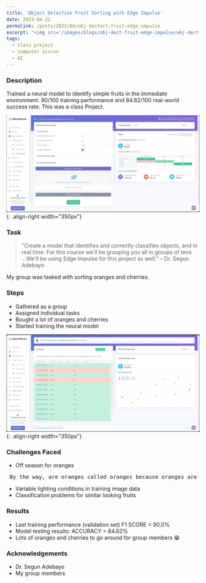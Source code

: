 ```yaml
---
title: 'Object Detection Fruit Sorting with Edge Impulse'
date: 2023-04-22  
permalink: /posts/2023/04/obj-dectect-fruit-edge-impulse
excerpt: "<img src='/images/blogs/obj-dect-fruit-edge-impulse/obj-dect-fruit-edge-impulse-real-world.jpeg'>"
tags:
  - class project
  - computer vision
  - AI
---
```


### Description
Trained a neural model to identify simple fruits in the immediate environment. 90/100 training performance and 84.62/100 real-world success rate. This was a class Project.

![Testing Data Results](/images/blogs/obj-dect-fruit-edge-impulse/obj-dect-fruit-edge-impulse-testing.jpeg){: .align-right width="350px"}
### Task
> "Create a model that identifies and correctly classifies objects, and in real time. For this course we'll be grouping you all in groups of tens <br/>...We'll be using Edge Impulse for this project as well." &#8211; Dr. Segun Adebayo

My group was tasked with sorting oranges and cherries.

### Steps
* Gathered as a group
* Assigned individual tasks
* Bought a lot of oranges and cherries
* Started training the neural model

![Real-world Data Results](/images/blogs/obj-dect-fruit-edge-impulse/obj-dect-fruit-edge-impulse-real-world.jpeg){: .align-right width="350px"}

### Challenges Faced
* Off season for oranges
<pre> By the way, are oranges called oranges because oranges are orange?</pre>
* Variable lighting conditions in training image data
* Classification problems for similar looking fruits

### Results
* Last training performance (validation set) F1 SCORE = 90.0%
* Model testing results: ACCURACY = 84.62%
* Lots of oranges and cherries to go around for group members 😁

### Acknowledgements
* Dr. Segun Adebayo
* My group members